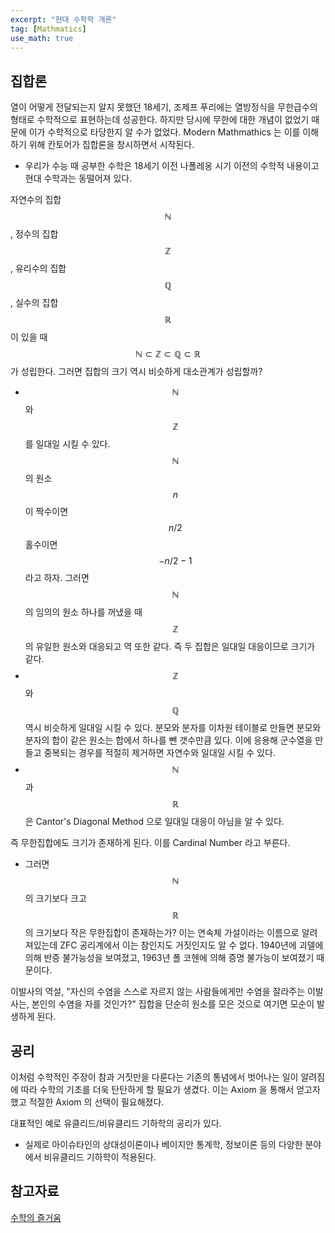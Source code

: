 ```yaml
---
excerpt: "현대 수학학 개론"
tag: [Mathmatics]
use_math: true
---
```


## 집합론

열이 어떻게 전달되는지 알지 못했던 18세기, 조제프 푸리에는 열방정식을 무한급수의 형태로 수학적으로 표현하는데 성공한다. 하지만 당시에 무한에 대한 개념이 없었기 때문에 이가 수학적으로 타당한지 알 수가 없었다. Modern Mathmathics 는 이를 이해하기 위해 칸토어가 집합론을 창시하면서 시작된다.
+ 우리가 수능 때 공부한 수학은 18세기 이전 나폴레옹 시기 이전의 수학적 내용이고 현대 수학과는 동떨어져 있다. 

자연수의 집합 $$\mathbb{N}$$, 정수의 집합 $$\mathbb{Z}$$, 유리수의 집합 $$\mathbb{Q}$$, 실수의 집합 $$\mathbb{R}$$ 이 있을 때 $$\mathbb{N} \subset \mathbb{Z} \subset \mathbb{Q} \subset \mathbb{R}$$ 가 성립한다. 그러면 집합의 크기 역시 비슷하게 대소관계가 성립할까?
+ $$\mathbb{N}$$ 와 $$\mathbb{Z}$$ 를 일대일 시킬 수 있다. $$\mathbb{N}$$ 의 원소 $$n$$ 이 짝수이면 $$n/2$$ 홀수이면 $$-n/2-1$$ 라고 하자. 그러면 $$\mathbb{N}$$ 의 임의의 원소 하나를 꺼냈을 때 $$\mathbb{Z}$$ 의 유일한 원소와 대응되고 역 또한 같다. 즉 두 집합은 일대일 대응이므로 크기가 같다.
+ $$\mathbb{Z}$$ 와 $$\mathbb{Q}$$ 역시 비슷하게 일대일 시킬 수 있다. 분모와 분자를 이차원 테이블로 만들면 분모와 분자의 합이 같은 원소는 합에서 하나를 뺀 갯수만큼 있다. 이에 응용해 군수열을 만들고 중복되는 경우를 적절히 제거하면 자연수와 일대일 시킬 수 있다.
+ $$\mathbb{N}$$ 과 $$\mathbb{R}$$ 은 Cantor's Diagonal Method 으로 일대일 대응이 아님을 알 수 있다.

즉 무한집합에도 크기가 존재하게 된다. 이를 Cardinal Number 라고 부른다.
+ 그러면 $$\mathbb{N}$$ 의 크기보다 크고  $$\mathbb{R}$$ 의 크기보다 작은 무한집합이 존재하는가? 이는 연속체 가설이라는 이름으로 알려져있는데 ZFC 공리계에서 이는 참인지도 거짓인지도 알 수 없다. 1940년에 괴델에 의해 반증 불가능성을 보여졌고, 1963년 폴 코헨에 의해 증명 불가능이 보여졌기 때문이다.

이발사의 역설, "자신의 수염을 스스로 자르지 않는 사람들에게만 수염을 잘라주는 이발사는, 본인의 수염을 자를 것인가?" 집합을 단순히 원소를 모은 것으로 여기면 모순이 발생하게 된다.


## 공리

이처럼 수학적인 주장이 참과 거짓만을 다룬다는 기존의 통념에서 벗어나는 일이 알려짐에 따라 수학의 기초를 더욱 탄탄하게 할 필요가 생겼다. 이는 Axiom 을 통해서 얻고자 했고 적절한 Axiom 의 선택이 필요해졌다.

대표적인 예로 유클리드/비유클리드 기하학의 공리가 있다.
+ 실제로 아이슈타인의 상대성이론이나 베이지안 통계학, 정보이론 등의 다양한 분야에서 비유클리드 기하학이 적용된다.



## 참고자료

[수학의 즐거움](https://www.youtube.com/watch?v=xpA6OMdj9vU&list=PL4m4z_pFWq2p8vtttqcMMDssCjCYgyXr_)